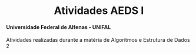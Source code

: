 <div align="center">
<h1> Atividades AEDS I </h1>
</div>

#### Universidade Federal de Alfenas - UNIFAL
Atividades realizadas durante a matéria de Algoritmos e Estrutura de Dados 2
